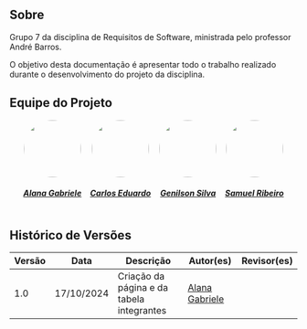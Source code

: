 ## Sobre

Grupo 7 da disciplina de Requisitos de Software, ministrada pelo professor André Barros.

O objetivo desta documentação é apresentar todo o trabalho realizado durante o desenvolvimento do projeto da disciplina.

## Equipe do Projeto

<center>

<div style="display: flex; flex-direction: row; gap: 15px; flex-wrap: wrap; justify-content: center;" >
    <div>
        <a href="https://github.com/alanagabriele">
                <img style="border-radius: 50%;"         src="https://github.com/alanagabriele.png" width="100px;"/>
                <h5 class="text-center">Alana Gabriele</h5>
        </a>
    </div>
    <div>
        <a href="https://github.com/dudupaz">
                <img style="border-radius: 50%;"         src="https://github.com/dudupaz.png" width="100px;"/>
                <h5 class="text-center">Carlos Eduardo</h5>
        </a>
    </div>
     <div>
        <a href="https://github.com/GenilsonJrs">
                <img style="border-radius: 50%;"         src="https://github.com/GenilsonJrs.png" width="100px;"/>
                <h5 class="text-center">Genilson Silva</h5>
        </a>
    </div>
     <div>
        <a href="https://github.com/SamuelRicosta">
                <img style="border-radius: 50%;"         src="https://github.com/SamuelRicosta.png" width="100px;"/>
                <h5 class="text-center">Samuel Ribeiro</h5>
        </a>
    </div>
   
</div>
    
</center>

## Histórico de Versões

| Versão |    Data    | Descrição                                 | Autor(es)                                          | Revisor(es) |
| ------ | :--------: | ----------------------------------------- | -------------------------------------------------- | ----------- |
| 1.0    | 17/10/2024 | Criação da página e da tabela integrantes | [Alana Gabriele](https://github.com/alanagabriele) |             |
